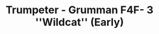 ---
layout: product
title: "Trumpeter - Grumman F4F- 3 ''Wildcat'' (Early)"
price: "4600" 
desc: "N/A"
img_path: "/assets/img/TRU02255.jpg"
brand: "N/A"
available: false
special_offer: false
new: false
soon: false
cat: "010000"
subcat: "013400"
subsubcat: "0N/A"
sifra: "TRU02255"
popular: true
---
